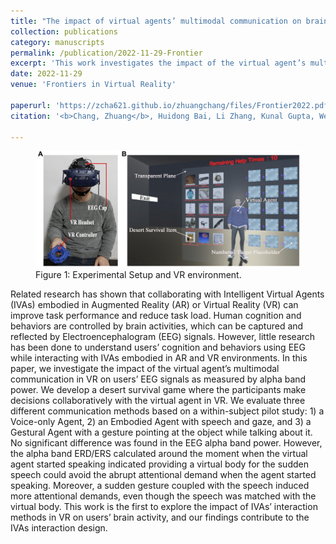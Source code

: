 ```yaml
---
title: "The impact of virtual agents’ multimodal communication on brain activity and cognitive load in virtual reality"
collection: publications
category: manuscripts
permalink: /publication/2022-11-29-Frontier
excerpt: 'This work investigates the impact of the virtual agent’s multimodal communication in VR on users’ EEG signals'
date: 2022-11-29
venue: 'Frontiers in Virtual Reality'

paperurl: 'https://zcha621.github.io/zhuangchang/files/Frontier2022.pdf'
citation: '<b>Chang, Zhuang</b>, Huidong Bai, Li Zhang, Kunal Gupta, Weiping He, and Mark Billinghurst. The impact of virtual agents’ multimodal communication on brain activity and cognitive load in virtual reality. Frontiers in Virtual Reality 3 (2022): 995090. DOI: 10.3389/frvir.2022.995090.'

---
```


<figure>
  <img src="../images/Frontier2022_Setup.png" alt="setup" />
  <figcaption>Figure 1: Experimental Setup and VR environment.</figcaption>
</figure>


Related research has shown that collaborating with Intelligent Virtual Agents (IVAs) embodied in Augmented Reality (AR) or Virtual Reality (VR) can improve task performance and reduce task load. Human cognition and behaviors are controlled by brain activities, which can be captured and reflected by Electroencephalogram (EEG) signals. However, little research has been done to understand users’ cognition and behaviors using EEG while interacting with IVAs embodied in AR and VR environments. In this paper, we investigate the impact of the virtual agent’s multimodal communication in VR on users’ EEG signals as measured by alpha band power. We develop a desert survival game where the participants make decisions collaboratively with the virtual agent in VR. We evaluate three different communication methods based on a within-subject pilot study: 1) a Voice-only Agent, 2) an Embodied Agent with speech and gaze, and 3) a Gestural Agent with a gesture pointing at the object while talking about it. No significant difference was found in the EEG alpha band power. However, the alpha band ERD/ERS calculated around the moment when the virtual agent started speaking indicated providing a virtual body for the sudden speech could avoid the abrupt attentional demand when the agent started speaking. Moreover, a sudden gesture coupled with the speech induced more attentional demands, even though the speech was matched with the virtual body. This work is the first to explore the impact of IVAs’ interaction methods in VR on users’ brain activity, and our findings contribute to the IVAs interaction design.